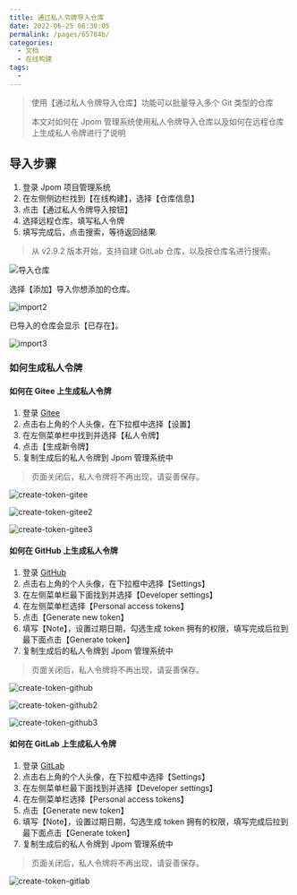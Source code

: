 ```yaml
---
title: 通过私人令牌导入仓库
date: 2022-06-25 06:30:05
permalink: /pages/65784b/
categories:
  - 文档
  - 在线构建
tags:
  - 
---
```

> 使用【通过私人令牌导入仓库】功能可以批量导入多个 Git 类型的仓库
> 
> 本文对如何在 Jpom 管理系统使用私人令牌导入仓库以及如何在远程仓库上生成私人令牌进行了说明

## 导入步骤

1. 登录 Jpom 项目管理系统
2. 在左侧侧边栏找到【在线构建】，选择【仓库信息】
3. 点击【通过私人令牌导入按钮】
4. 选择远程仓库，填写私人令牌
5. 填写完成后，点击搜索，等待返回结果

> 从 v2.9.2 版本开始，支持自建 GitLab 仓库，以及按仓库名进行搜索。

![导入仓库](/images/build/import.png)

选择【添加】导入你想添加的仓库。

![import2](/images/build/import2.png)

已导入的仓库会显示【已存在】。

![import3](/images/build/import3.png)

### 如何生成私人令牌

#### 如何在 Gitee 上生成私人令牌

1. 登录 [Gitee](https://gitee.com/)
2. 点击右上角的个人头像，在下拉框中选择【设置】
3. 在左侧菜单栏中找到并选择【私人令牌】
4. 点击【生成新令牌】
5. 复制生成后的私人令牌到 Jpom 管理系统中

> 页面关闭后，私人令牌将不再出现，请妥善保存。

![create-token-gitee](/images/build/create-token-gitee.png)

![create-token-gitee2](/images/build/create-token-gitee2.png)

![create-token-gitee3](/images/build/create-token-gitee3.png)

#### 如何在 GitHub 上生成私人令牌

1. 登录 [GitHub](https://github.com/)
2. 点击右上角的个人头像，在下拉框中选择【Settings】
3. 在左侧菜单栏最下面找到并选择【Developer settings】
4. 在左侧菜单栏选择【Personal access tokens】
5. 点击【Generate new token】
6. 填写【Note】，设置过期日期，勾选生成 token 拥有的权限，填写完成后拉到最下面点击【Generate token】
7. 复制生成后的私人令牌到 Jpom 管理系统中

> 页面关闭后，私人令牌将不再出现，请妥善保存。

![create-token-github](/images/build/create-token-github.png)

![create-token-github2](/images/build/create-token-github2.png)

![create-token-github3](/images/build/create-token-github3.png)

#### 如何在 GitLab 上生成私人令牌

1. 登录 [GitLab](https://gitlab.com/)
2. 点击右上角的个人头像，在下拉框中选择【Settings】
3. 在左侧菜单栏最下面找到并选择【Developer settings】
4. 在左侧菜单栏选择【Personal access tokens】
5. 点击【Generate new token】
6. 填写【Note】，设置过期日期，勾选生成 token 拥有的权限，填写完成后拉到最下面点击【Generate token】
7. 复制生成后的私人令牌到 Jpom 管理系统中

> 页面关闭后，私人令牌将不再出现，请妥善保存。

![create-token-gitlab](/images/build/create-token-gitlab.png)

